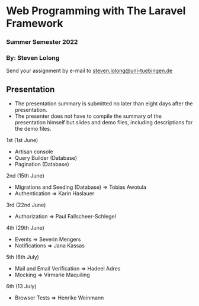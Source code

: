 # Web Programming with The Laravel Framework

### Summer Semester 2022 
### By: Steven Lolong 

Send your assignment by e-mail to steven.lolong@uni-tuebingen.de 


## Presentation 

- The presentation summary is submitted no later than eight days after the presentation.
- The presenter does not have to compile the summary of the presentation himself but slides and demo files, including descriptions for the demo files.


1st (1st June)
- Artisan console
- Query Builder (Database)
- Pagination (Database)

2nd (15th June)
- Migrations and Seeding (Database) => Tobias Awotula
- Authentication => Karin Haslauer
  
3rd (22nd June)
- Authorization => Paul Fallscheer-Schlegel

4th (29th June)
- Events => Severin Mengers
- Notifications => Jana Kassas

5th (6th July)
- Mail and Email Verification => Hadeel Adres
- Mocking => Virmarie Maquiling

6th (13 July)
- Browser Tests => Henrike Weinmann
